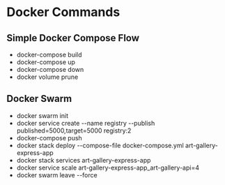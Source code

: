 # Docker Commands

## Simple Docker Compose Flow
- docker-compose build
- docker-compose up
- docker-compose down
- docker volume prune 

## Docker Swarm
- docker swarm init
- docker service create --name registry --publish published=5000,target=5000 registry:2
- docker-compose push
- docker stack deploy --compose-file docker-compose.yml art-gallery-express-app
- docker stack services art-gallery-express-app
- docker service scale art-gallery-express-app_art-gallery-api=4
- docker swarm leave --force